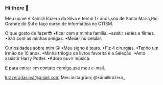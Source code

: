 ### Hi there 👋
 
Meu nome é Kamilli Razera da Silva e tenho 17 anos,sou de Santa Maria,Rio Grande do Sul e faço curso de informática no CTISM.

O que gosto de fazer😎
•ficar com a minha família.
•assitir séries e filmes.
•Sair com as minhas amigas.
•Mexer no celular.

Curiosidades sobre mim 😘
•Meu signo é touro.
•Fiz 4 cirurgias.
•Tenho um irmão de 10 anos.
•Minha trilogia de livros favorita é a Seleção.
•Amo assistir Harry Potter.
•Adoro ouvir música.

E para entrar em contato comigo,use meu e-mail.

krazeradasilva@gmail.com
Meu instagram;
@kamillirazera_
